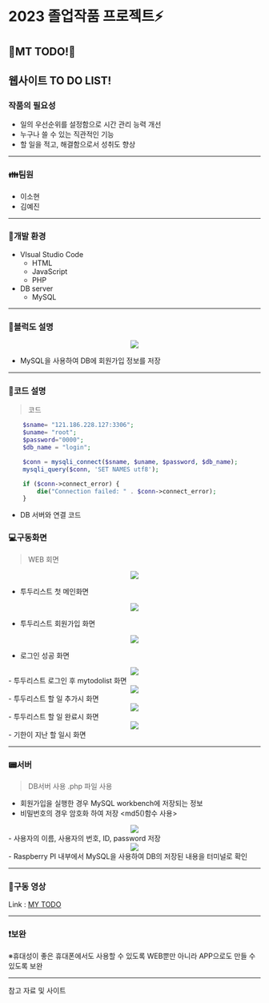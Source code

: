 # 2023 졸업작품 프로젝트⚡

## 📝MT TODO!📌
## 웹사이트 TO DO LIST! 

### 작품의 필요성
- 일의 우선순위를 설정함으로 시간 관리 능력 개선
- 누구나 쓸 수 있는 직관적인 기능
- 할 일을 적고, 해결함으로서 성취도 향상

---------------------------------------------------------------------------------------------------------------------


### **👪팀원**  

 - 이소현
 - 김예진


---
### 🔧개발 환경

- VIsual Studio Code 
   - HTML
   - JavaScript
   - PHP
- DB server
   - MySQL
---
###  📃블럭도 설명
<center>
     <img src=https://github.com/yejinnnnnn/graduation_project/assets/105187744/68ce0e95-f202-4f6e-a61a-541d3bc061e0>
</center>

- MySQL을 사용하여 DB에 회원가입 정보를 저장
---
###  📘코드 설명
 

 > 코드

```php
	$sname= "121.186.228.127:3306";
	$uname= "root";	
	$password="0000";
	$db_name = "login";

	$conn = mysqli_connect($sname, $uname, $password, $db_name);
	mysqli_query($conn, 'SET NAMES utf8');

	if ($conn->connect_error) {
		die("Connection failed: " . $conn->connect_error);
	}
```
- DB 서버와 연결 코드


###  💻구동화면

 >  WEB 회면
   
<center>
     <img src="https://github.com/yejinnnnnn/graduation_project/assets/105187744/02ad292d-5aca-4699-a446-52b79fd2e2c4.PNG">
</center>

- 투두리스트 첫 메인화면 

 
<center>
     <img src="https://github.com/yejinnnnnn/graduation_project/assets/105187744/9ae4e4d4-22c6-41b4-8f8f-66981c26cd43.PNG">
</center>

- 투두리스트 회원가입 화면 


<center>
     <img src="https://github.com/yejinnnnnn/graduation_project/assets/105187744/f1fa38b3-317e-4839-8f62-02b260812240.PNG">
</center>

- 로그인 성공 화면

<center>
     <img src="https://github.com/yejinnnnnn/graduation_project/assets/105187744/df1edbe8-4b96-4120-a37d-411e241abadd.PNG">
</center>
- 투두리스트 로그인 후 mytodolist 화면 


<center>
     <img src="https://github.com/yejinnnnnn/graduation_project/assets/105187744/080f5d12-99d3-4824-aedd-b09398072eec.PNG">
</center>
- 투두리스트 할 일 추가시 화면


<center>
     <img src="https://github.com/yejinnnnnn/graduation_project/assets/105187744/0c670447-303b-4405-9e14-d7081f4372ea.PNG">
</center>
- 투두리스트 할 일 완료시 화면


<center>
     <img src="https://github.com/yejinnnnnn/graduation_project/assets/105187744/8d595daf-9c9a-400a-8a7f-02f4b871eb10.PNG">
</center>
- 기한이 지난 할 일시 화면


---


###  📟서버 

> DB서버 사용 .php 파일 사용

- 회원가입을 실행한 경우 MySQL workbench에 저장되는 정보
- 비밀번호의 경우 암호화 하여 저장 <md5()함수 사용>

<center>
     <img src="https://user-images.githubusercontent.com/105187744/236686546-d59a8419-921d-4ea5-85c7-4844a0d723a7.PNG">
</center>
- 사용자의 이름, 사용자의 번호, ID, password 저장


<center>
     <img src="https://user-images.githubusercontent.com/105187744/236686646-bdfcd016-48c0-4037-82c4-2eea02a31c5c.PNG">
</center>
- Raspberry PI 내부에서 MySQL을 사용하여 DB의 저장된 내용을 터미널로 확인
 
---
###  🎥구동 영상 

Link : [MY TODO](https://youtu.be/HTawKec7Uyg, "GO TO MY TODOLIST link")

---
### ❗보완

※휴대성이 좋은 휴대폰에서도 사용할 수 있도록 WEB뿐만 아니라 APP으로도 만들 수 있도록 보완

---
참고 자료 및 사이트
